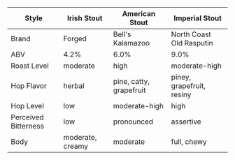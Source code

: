 Style | Irish Stout | American Stout | Imperial Stout
--|--|--|--
Brand | Forged | Bell's Kalamazoo | North Coast Old Rasputin
ABV | 4.2% | 6.0% | 9.0%
Roast Level | moderate | high | moderate-high
Hop Flavor | herbal | pine, catty, grapefruit | piney, grapefruit, resiny
Hop Level | low | moderate-high | high
Perceived Bitterness | low | pronounced | assertive
Body | moderate, creamy | moderate | full, chewy